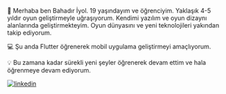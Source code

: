 👋 Merhaba ben Bahadır İyol. 19 yaşındayım ve öğrenciyim. Yaklaşık 4-5 yıldır oyun geliştirmeyle uğraşıyorum. Kendimi yazılım ve oyun dizaynı alanlarında geliştirmekteyim. Oyun dünyasını ve yeni teknolojileri yakından takip ediyorum.

💻 Şu anda Flutter öğrenerek mobil uygulama geliştirmeyi amaçlıyorum.

💡 Bu zamana kadar sürekli yeni şeyler öğrenerek devam ettim ve hala öğrenmeye devam ediyorum.

[![linkedin](https://img.shields.io/badge/Linkedin-000000?style=for-the-badge&logo=Linkedin&logoColor=white)](https://www.linkedin.com/in/bahadiriyol/)
